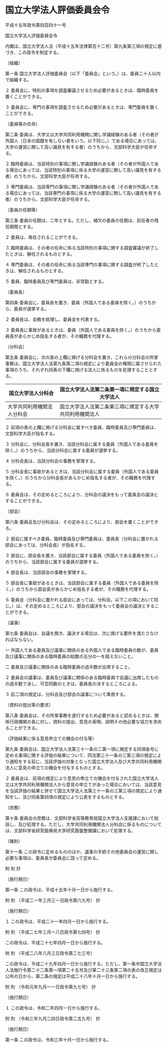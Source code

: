 # 国立大学法人評価委員会令

平成十五年政令第四百四十一号

国立大学法人評価委員会令

内閣は、国立大学法人法（平成十五年法律第百十二号）第九条第三項の規定に基づき、この政令を制定する。

（組織）

第一条 国立大学法人評価委員会（以下「委員会」という。）は、委員二十人以内で組織する。

２ 委員会に、特別の事項を調査審議させるため必要があるときは、臨時委員を置くことができる。

３ 委員会に、専門の事項を調査させるため必要があるときは、専門委員を置くことができる。

（委員等の任命）

第二条 委員は、大学又は大学共同利用機関に関し学識経験のある者（その者が外国人（日本の国籍を有しない者をいう。以下同じ。）である場合にあっては、大学の運営に関して高い識見を有する者）のうちから、文部科学大臣が任命する。

２ 臨時委員は、当該特別の事項に関し学識経験のある者（その者が外国人である場合にあっては、当該特別の事項に係る大学の運営に関して高い識見を有する者）のうちから、文部科学大臣が任命する。

３ 専門委員は、当該専門の事項に関し学識経験のある者（その者が外国人である場合にあっては、当該専門の事項に係る大学の運営に関して高い識見を有する者）のうちから、文部科学大臣が任命する。

（委員の任期等）

第三条 委員の任期は、二年とする。ただし、補欠の委員の任期は、前任者の残任期間とする。

２ 委員は、再任されることができる。

３ 臨時委員は、その者の任命に係る当該特別の事項に関する調査審議が終了したときは、解任されるものとする。

４ 専門委員は、その者の任命に係る当該専門の事項に関する調査が終了したときは、解任されるものとする。

５ 委員、臨時委員及び専門委員は、非常勤とする。

（委員長）

第四条 委員会に、委員長を置き、委員（外国人である委員を除く。）のうちから、委員が選挙する。

２ 委員長は、会務を総理し、委員会を代表する。

３ 委員長に事故があるときは、委員（外国人である委員を除く。）のうちから委員長があらかじめ指名する者が、その職務を代理する。

（分科会）

第五条 委員会に、次の表の上欄に掲げる分科会を置き、これらの分科会の所掌事務は、国立大学法人法第九条第二項の規定により委員会の権限に属させられた事項のうち、それぞれ同表の下欄に掲げる法人に係るものを処理することとする。

国立大学法人分科会 | 国立大学法人法第二条第一項に規定する国立大学法人  
---|---  
大学共同利用機関法人分科会 | 国立大学法人法第二条第三項に規定する大学共同利用機関法人  
  
２ 前項の表の上欄に掲げる分科会に属すべき委員、臨時委員及び専門委員は、文部科学大臣が指名する。

３ 分科会に、分科会長を置き、当該分科会に属する委員（外国人である委員を除く。）のうちから、当該分科会に属する委員が選挙する。

４ 分科会長は、当該分科会の事務を掌理する。

５ 分科会長に事故があるときは、当該分科会に属する委員（外国人である委員を除く。）のうちから分科会長があらかじめ指名する者が、その職務を代理する。

６ 委員会は、その定めるところにより、分科会の議決をもって委員会の議決とすることができる。

（部会）

第六条 委員会及び分科会は、その定めるところにより、部会を置くことができる。

２ 部会に属すべき委員、臨時委員及び専門委員は、委員長（分科会に置かれる部会にあっては、分科会長）が指名する。

３ 部会に、部会長を置き、当該部会に属する委員（外国人である委員を除く。）のうちから、当該部会に属する委員が選挙する。

４ 部会長は、当該部会の事務を掌理する。

５ 部会長に事故があるときは、当該部会に属する委員（外国人である委員を除く。）のうちから部会長があらかじめ指名する者が、その職務を代理する。

６ 委員会（分科会に置かれる部会にあっては、分科会。以下この項において同じ。）は、その定めるところにより、部会の議決をもって委員会の議決とすることができる。

（議事）

第七条 委員会は、会議を開き、議決する場合は、次に掲げる要件を満たさなければならない。

一 外国人である委員及び議事に関係のある外国人である臨時委員の数が、委員及び議事に関係のある臨時委員の総数の五分の一を超えないこと。

二 委員及び議事に関係のある臨時委員の過半数が出席すること。

２ 委員会の議事は、委員及び議事に関係のある臨時委員で会議に出席したものの過半数で決し、可否同数のときは、委員長の決するところによる。

３ 前二項の規定は、分科会及び部会の議事について準用する。

（資料の提出等の要求）

第八条 委員会は、その所掌事務を遂行するため必要があると認めるときは、関係行政機関の長に対し、資料の提出、意見の表明、説明その他必要な協力を求めることができる。

（評価結果に係る意見申立ての機会の付与等）

第九条 委員会は、国立大学法人法第三十一条の二第一項に規定する同項各号に定める事項に関する評価の結果について、同法第三十一条の三第三項の規定により通知をする前に、当該評価の対象となった国立大学法人及び大学共同利用機関法人に意見の申立ての機会を付与するものとする。

２ 委員会は、前項の規定により意見の申立ての機会を付与された国立大学法人又は大学共同利用機関法人から意見の申立てがあった場合においては、当該意見を当該評価の結果と併せて国立大学法人法第三十一条の三第三項の規定により通知をし、及び同条第四項の規定により公表をするものとする。

（庶務）

第十条 委員会の庶務は、文部科学省高等教育局国立大学法人支援課において総括し、及び処理する。ただし、大学共同利用機関法人分科会に係るものについては、文部科学省研究振興局大学研究基盤整備課において処理する。

（雑則）

第十一条 この政令に定めるもののほか、議事の手続その他委員会の運営に関し必要な事項は、委員長が委員会に諮って定める。

附 則 抄

（施行期日）

第一条 この政令は、平成十五年十月一日から施行する。

附 則 （平成二一年三月三一日政令第六九号） 抄

（施行期日）

１ この政令は、平成二十一年四月一日から施行する。

附 則 （平成二七年三月一八日政令第七四号） 抄

この政令は、平成二十七年四月一日から施行する。

附 則 （平成二八年八月三日政令第二七三号）

この政令は、平成二十九年四月一日から施行する。ただし、第一条中国立大学法人法施行令第二十二条第一項第二十五号及び第二十三条第二項の表の改正規定は公布の日から、第二条の規定は平成二十八年十月一日から施行する。

附 則 （令和元年九月一一日政令第九七号） 抄

（施行期日）

１ この政令は、令和二年四月一日から施行する。

附 則 （令和三年九月二四日政令第二五九号） 抄

（施行期日）

第一条 この政令は、令和三年十月一日から施行する。

